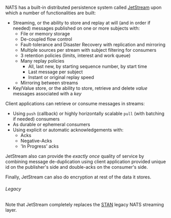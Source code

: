 NATS has a built-in distributed persistence system called [JetStream](/jetstream/jetstream.md) upon which a number of functionalities are built:

* Streaming, or the ability to store and replay at will (and in order if needed) messages published on one or more subjects with:
  * File or memory storage
  * De-coupled flow control
  * Fault-tolerance and Disaster Recovery with replication and mirroring
  * Multiple sources per stream with subject filtering for consumers
  * 3 retention policies (limits, interest and work queue)
  * Many replay policies
    * All, last new, by starting sequence number, by start time
    * Last message per subject
    * Instant or original replay speed
  * Mirroring between streams
* Key/Value store, or the ability to store, retrieve and delete _value_ messages associated with a _key_

Client applications can retrieve or consume messages in streams:
* Using `push` (callback) or highly horizontally scalable `pull` (with batching if needed) consumers
* As durable or ephemeral consumers
* Using explicit or automatic acknowledgements with:
  * Acks
  * Negative-Acks
  * 'In Progress' acks

JetStream also can provide the _exactly once_ quality of service by combining message de-duplication using client application provided unique id on the publisher's side and double-acks on the consumer's side.

Finally, JetStream can also do encryption at rest of the data it stores.

###### Legacy
Note that JetStream completely replaces the [STAN](/legacy-stan.md) legacy NATS streaming layer.